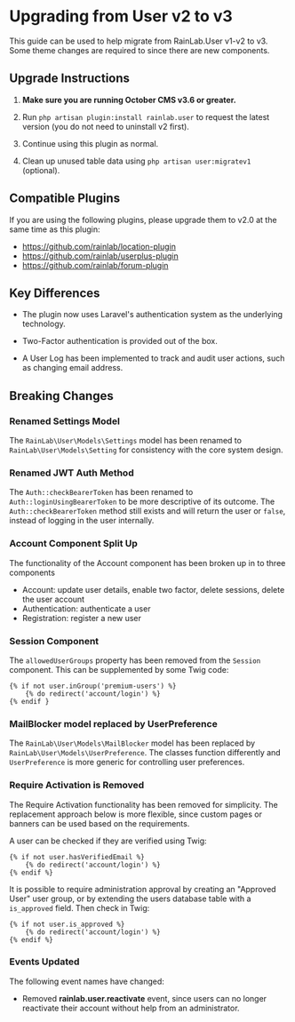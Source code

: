 # Upgrading from User v2 to v3

This guide can be used to help migrate from RainLab.User v1-v2 to v3. Some theme changes are required to since there are new components.

## Upgrade Instructions

1. **Make sure you are running October CMS v3.6 or greater.**

1. Run `php artisan plugin:install rainlab.user` to request the latest version (you do not need to uninstall v2 first).

1. Continue using this plugin as normal.

1. Clean up unused table data using `php artisan user:migratev1` (optional).

## Compatible Plugins

If you are using the following plugins, please upgrade them to v2.0 at the same time as this plugin:

- https://github.com/rainlab/location-plugin
- https://github.com/rainlab/userplus-plugin
- https://github.com/rainlab/forum-plugin

## Key Differences

- The plugin now uses Laravel's authentication system as the underlying technology.

- Two-Factor authentication is provided out of the box.

- A User Log has been implemented to track and audit user actions, such as changing email address.

## Breaking Changes

### Renamed Settings Model

The `RainLab\User\Models\Settings` model has been renamed to `RainLab\User\Models\Setting` for consistency with the core system design.

### Renamed JWT Auth Method

The `Auth::checkBearerToken` has been renamed to `Auth::loginUsingBearerToken` to be more descriptive of its outcome. The `Auth::checkBearerToken` method still exists and will return the user or `false`, instead of logging in the user internally.

### Account Component Split Up

The functionality of the Account component has been broken up in to three components

- Account: update user details, enable two factor, delete sessions, delete the user account
- Authentication: authenticate a user
- Registration: register a new user

### Session Component

The `allowedUserGroups` property has been removed from the `Session` component. This can be supplemented by some Twig code:

```twig
{% if not user.inGroup('premium-users') %}
    {% do redirect('account/login') %}
{% endif }
```

### MailBlocker model replaced by UserPreference

The `RainLab\User\Models\MailBlocker` model has been replaced by `RainLab\User\Models\UserPreference`. The classes function differently and `UserPreference` is more generic for controlling user preferences.

### Require Activation is Removed

The Require Activation functionality has been removed for simplicity. The replacement approach below is more flexible, since custom pages or banners can be used based on the requirements.

A user can be checked if they are verified using Twig:

```twig
{% if not user.hasVerifiedEmail %}
    {% do redirect('account/login') %}
{% endif %}
```

It is possible to require administration approval by creating an "Approved User" user group, or by extending the users database table with a `is_approved` field. Then check in Twig:

```twig
{% if not user.is_approved %}
    {% do redirect('account/login') %}
{% endif %}
```

### Events Updated

The following event names have changed:

- Removed **rainlab.user.reactivate** event, since users can no longer reactivate their account without help from an administrator.
